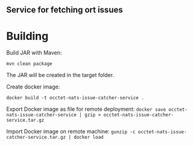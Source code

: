 ## Service for fetching ort issues

# Building

Build JAR with Maven:

`mvn clean package`

The JAR will be created in the target folder.

Create docker image:

`docker build -t occtet-nats-issue-catcher-service .`

Export Docker image as file for remote deployment:
`docker save occtet-nats-issue-catcher-service | gzip > occtet-nats-issue-catcher-service.tar.gz`

Import Docker image on remote machine:
`gunzip -c occtet-nats-issue-catcher-service.tar.gz | docker load`

